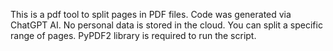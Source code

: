 This is a pdf tool to split pages in PDF files. Code was generated via ChatGPT AI.
No personal data is stored in the cloud. You can split a specific range of pages.
PyPDF2 library is required to run the script.